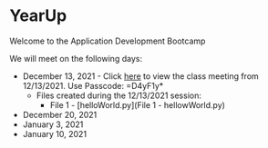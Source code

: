 # YearUp

Welcome to the Application Development Bootcamp 

We will meet on the following days:
* December 13, 2021 - Click [here](https://yearup.zoom.us/rec/share/My7M5xGK7Fox9L6GZ1qmvIwLLimdAEkrfwMKcsV5Ye6ZrNXmlNCg8GJp2YsA5dZt.dQVMRzyNy5qYcckq) to view the class meeting from 12/13/2021. Use Passcode: =D4yF1y*
    * Files created during the 12/13/2021 session:
        * File 1 - [helloWorld.py](File 1 - hellowWorld.py)
* December 20, 2021
* January 3, 2021
* January 10, 2021
